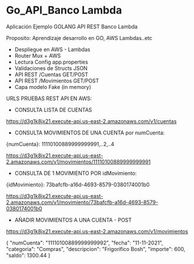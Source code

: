 # Go_API_Banco Lambda 

Aplicación Ejemplo GOLANG API REST  Banco Lambda

Proposito: Aprendizaje desarrollo en GO, AWS Lambdas..etc

-  Despliegue en AWS - Lambdas
-  Router Mux + AWS
-  Lectura Config app.properties
-  Validaciones de Structs JSON
-  API REST /Cuentas GET/POST
-  API REST /Movimientos GET/POST
-  Capa modelo Fake (in memory)


URLS PRUEBAS REST API EN AWS:

- CONSULTA LISTA DE CUENTAS

https://d3g1k8jx21.execute-api.us-east-2.amazonaws.com/v1/cuentas

- CONSULTA MOVIMIENTOS DE UNA CUENTA por numCuenta: 

{numCuenta}: 11110100889999999991,..2,..4

https://d3g1k8jx21.execute-api.us-east-2.amazonaws.com/v1/movimientos/11110100889999999991


- CONSULTA DE 1 MOVIMIENTO POR idMovimiento: 

{idMovimiento}: 73bafcfb-a16d-4693-8579-0380174001b0

https://d3g1k8jx21.execute-api.us-east-2.amazonaws.com/v1/movimiento/73bafcfb-a16d-4693-8579-0380174001b0


- AÑADIR MOVIMIENTOS A UNA CUENTA - POST

https://d3g1k8jx21.execute-api.us-east-2.amazonaws.com/v1/movimientos

{
        "numCuenta": "11110100889999999992",
        "fecha": "11-11-2021",
        "categoria": "Compras",
        "descripcion": "Frigorifico Bosh",
        "importe": 600,
        "saldo": 1300.44
    }

